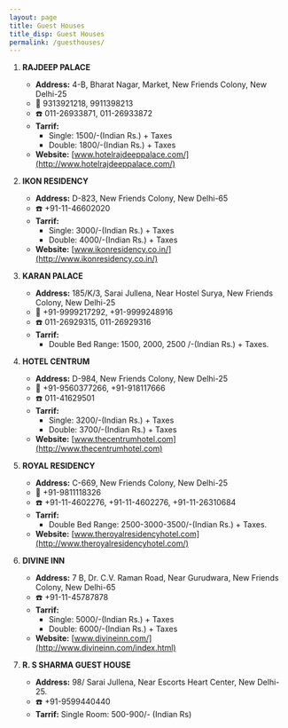 ```yaml
---
layout: page
title: Guest Houses
title_disp: Guest Houses
permalink: /guesthouses/
---
```


1.  **RAJDEEP PALACE**
    - **Address:** 4-B, Bharat Nagar, Market, New Friends Colony, New Delhi-25
    - :iphone: 9313921218, 9911398213
    - :phone:  011-26933871, 011-26933872
    - **Tarrif:**
        - Single: 1500/-(Indian Rs.) + Taxes
        - Double: 1800/-(Indian Rs.) + Taxes
    - **Website:** [www.hotelrajdeeppalace.com/](http://www.hotelrajdeeppalace.com/)

2. **IKON RESIDENCY**
    * **Address:** D-823, New Friends Colony, New Delhi-65
    * :phone:  +91-11-46602020
    * **Tarrif:**
        * Single: 3000/-(Indian Rs.) + Taxes
        * Double: 4000/-(Indian Rs.) + Taxes
    * **Website:** [www.ikonresidency.co.in/](http://www.ikonresidency.co.in/)

3. **KARAN PALACE**
    * **Address:**  185/K/3, Sarai Jullena, Near Hostel Surya, New Friends Colony, New Delhi-25
    * :iphone: +91-9999217292, +91-9999248916
    * :phone:  011-26929315, 011-26929316
    * **Tarrif:**
        * Double Bed Range: 1500, 2000, 2500 /-(Indian Rs.) + Taxes.

4. **HOTEL CENTRUM**
    * **Address:** D-984, New Friends Colony, New Delhi-25
    * :iphone: +91-9560377266, +91-918117666
    * :phone: 011-41629501
    * **Tarrif:**
        * Single: 3200/-(Indian Rs.) + Taxes
        * Double: 3700/-(Indian Rs.) + Taxes
    * **Website:** [www.thecentrumhotel.com](http://www.thecentrumhotel.com)

5. **ROYAL RESIDENCY**
    * **Address:** C-669, New Friends Colony, New Delhi-25
    * :iphone: +91-9811118326
    * :phone:  +91-11-4602276, +91-11-4602276, +91-11-26310684
    * **Tarrif:**
        * Double Bed Range: 2500-3000-3500/-(Indian Rs.) + Taxes.
    * **Website:** [www.theroyalresidencyhotel.com](http://www.theroyalresidencyhotel.com/)
6. **DIVINE INN**
    * **Address:** 7 B, Dr. C.V. Raman Road, Near Gurudwara, New Friends Colony, New Delhi-65
    * :phone:  +91-11-45787878
    * **Tarrif:**
        * Single: 5000/-(Indian Rs.) + Taxes
        * Double: 6000/-(Indian Rs.) + Taxes
    * **Website:** [www.divineinn.com/](http://www.divineinn.com/index.html)
7. **R. S SHARMA GUEST HOUSE**
    * **Address:** 98/ Sarai Jullena, Near Escorts Heart Center, New Delhi-25.
    * :phone: +91-9599440440
    * **Tarrif:**
        Single Room: 500-900/- (Indian Rs)
